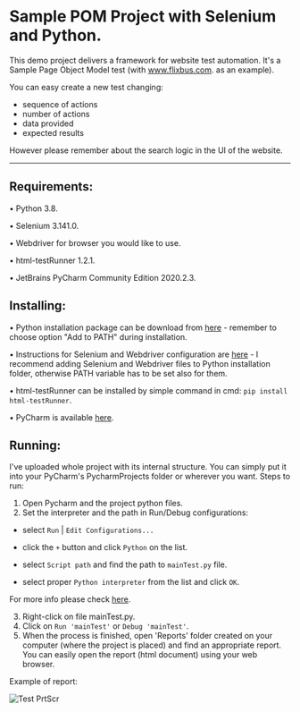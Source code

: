 # Sample POM Project with Selenium and Python.

This demo project delivers a framework for website test automation. It's a Sample Page Object Model test (with www.flixbus.com. as an example).

You can easy create a new test changing:
- sequence of actions
- number of actions
- data provided
- expected results

However please remember about the search logic in the UI of the website.

---

## Requirements:
•	Python 3.8.

•	Selenium 3.141.0.

•	Webdriver for browser you would like to use.

•	html-testRunner 1.2.1.

•	JetBrains PyCharm Community Edition 2020.2.3.

## Installing:
•	Python installation package can be download from [here](https://www.python.org/downloads/) - remember to choose option "Add to PATH" during installation.

•	Instructions for Selenium and Webdriver configuration are [here](https://selenium-python.readthedocs.io/installation.html#downloading-python-bindings-for-selenium) - I recommend adding Selenium and Webdriver files to Python installation folder, otherwise PATH variable has to be set also for them.

•	html-testRunner can be installed by simple command in cmd: ```pip install html-testRunner```.

•	PyCharm is available [here](https://www.jetbrains.com/pycharm/download/#section=windows).

## Running:
I've uploaded  whole project with its internal structure. You can simply put it into your PyCharm's PycharmProjects folder or wherever you want.
Steps to run:

1.	Open Pycharm and the project python files.
2.  Set the interpreter and the path in Run/Debug configurations:

  -  select ```Run``` | ```Edit Configurations...```

  -  click the ```+``` button and click ```Python``` on the list.

  -  select ```Script path``` and find the path to ```mainTest.py``` file.

  -  select proper ```Python interpreter``` from the list and click ```OK```.

  For more info please check [here](https://www.jetbrains.com/help/pycharm/run-debug-configuration-python.html#1).

3.	Right-click on file mainTest.py.
4.	Click on ```Run 'mainTest'``` or ```Debug 'mainTest'```.
5.	When the process is finished, open 'Reports' folder created on your computer (where the project is placed) and find an appropriate report. You can easily open the report (html document) using your web browser.




Example of report:

![Test PrtScr](https://user-images.githubusercontent.com/74428939/102710336-dd0a0c80-42b1-11eb-8c86-c4414ed11338.png)
